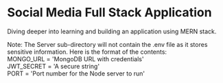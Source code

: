 # Social Media Full Stack Application

Diving deeper into learning and building an application using MERN stack.

Note: The Server sub-directory will not contain the .env file as it stores sensitive information. Here is the format of the contents:  
MONGO_URL = 'MongoDB URL with credentials'  
JWT_SECRET = 'A secure string'  
PORT = 'Port number for the Node server to run'
